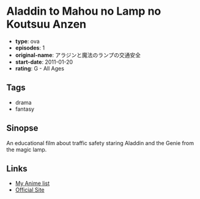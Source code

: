 # Aladdin to Mahou no Lamp no Koutsuu Anzen

-   **type**: ova
-   **episodes**: 1
-   **original-name**: アラジンと魔法のランプの交通安全
-   **start-date**: 2011-01-20
-   **rating**: G - All Ages

## Tags

-   drama
-   fantasy

## Sinopse

An educational film about traffic safety staring Aladdin and the Genie from the magic lamp.

## Links

-   [My Anime list](https://myanimelist.net/anime/30929/Aladdin_to_Mahou_no_Lamp_no_Koutsuu_Anzen)
-   [Official Site](http://www.toei.co.jp/edu/lineup/traffic/1205441_2440.html)
